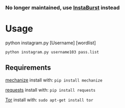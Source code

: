 ### No longer maintained, use [InstaBurst](https://github.com/Ethical-H4CK3R/InstaBurst) instead

# Usage
python instagram.py  [Username]  [wordlist]

`python instagram.py username103 pass.list`

## Requirements
[mechanize](https://pypi.python.org/pypi/mechanize/) install with: `pip install mechanize`

[requests](https://pypi.python.org/pypi/requests/2.18.4) install with: `pip install requests`

[Tor](https://www.torproject.org/docs/debian) install with: `sudo apt-get install tor`
